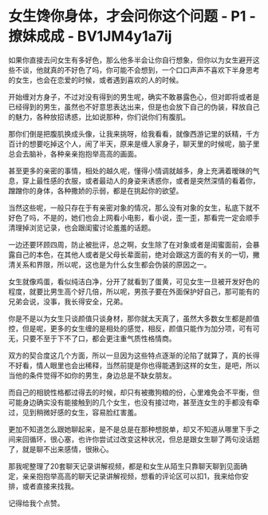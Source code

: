 # 女生馋你身体，才会问你这个问题 - P1 - 撩妹成成 - BV1JM4y1a7ij

如果你直接去问女生有多好色，那么他多半会让你自行想象，但你以为女生避开这些不谈，他就真的不好色了吗，你可能不会想到，一个口口声声不喜欢下半身思考的女生，也会在恋爱的时候，或者遇到喜欢的人的时候。

开始缠对方身子，不过对没有得到的男生呢，确实不敢暴露色心，但对即将或者是已经得到的男生，虽然也不好意思表达出来，但是也会放下自己的伪装，释放自己的魅力，各种放招诱惑，比如说那种，你们说你们有腹肌。

那你们倒是把腹肌换成头像，让我来挑呀，给我看看，就像西游记里的妖精，千方百计的想要吃掉这个人，闹了半天，原来是缠人家身子，聊天里的时候呢，脑子里总会去脑补，各种亲亲抱抱举高高的画面。

甚至更多的亲密的事情，相处的越久呢，懂得小情调就越多，身上充满着暧昧的气息，穿上最性感的衣服，或者最动人的身姿来诱惑你，或者是突然深情的看着你，蹭蹭你的身体，各种撒娇的示弱，都是在挑起你的欲望。

当然这些呢，一般只存在于有亲密对象的情况，那么没有对象的女生，私底下就不好色了吗，不是的，她们也会上网看小电影，看小说，歪一歪，那看完一定会顺手清理掉浏览记录，也会跟闺蜜讨论羞羞的话题。

一边还要环顾四周，防止被批评，总之啊，女生除了在对象或者是闺蜜面前，会暴露自己的本色，在其他人或者是父母长辈面前，绝对会跟这方面的有关的一切，撇清关系和界限，所以呢，这也是为什么女生都会伪装的原因之一。

女生就像鸡蛋，看似纯洁白净，分开了就看到了蛋黄，可见女生一旦被开发好色的程度，就要比男生高个好几倍，所以呢，男孩子要在外面保护好自己，那可能有的兄弟会说，没事，我长得安全，兄弟。

你是不是以为女生只谈颜值只谈身材，那你就太天真了，虽然大多数女生都是颜值控，但是呢，更多的女生缠的是相处的感觉，相反，颜值只能作为加分项，可有可无，只要不至于下不了口，都会更注重气质性格情商。

双方的契合度这几个方面，所以一旦因为这些特点逐渐的沦陷了就算了，真的长得不好看，情人眼里也会出稀释，当然前提是你也得能遇到这样的女生，是吧，所以当他的条件觉得不如你的男生，身边总是不缺女朋友。

而自己的相貌性格都过得去的时候，却只有被撒狗粮的份，心里难免会不平衡，但可能身边确实没有能接触到的几个女生，也没有接过吻，甚至连女生的手都没有牵过，见到稍微好感的女生，容易脸红害羞。

更加不知道怎么跟她聊起来，是不是总是在那种想脱单，却又不知道从哪里下手之间来回循环，很心塞，也许你尝试过改变这种状况，但总是跟女生聊了两句没话题了，就是聊不出来感情，很揪心。

那我呢整理了20套聊天记录讲解视频，都是和女生从陌生只靠聊天聊到见面确定，亲亲抱抱举高高的聊天记录讲解视频，想看的评论区可以扣1，我来给你安排，或者直接来找我。

记得给我个点赞。